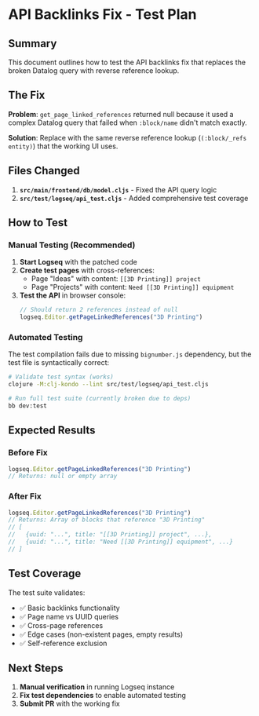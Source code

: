 # API Backlinks Fix - Test Plan

## Summary
This document outlines how to test the API backlinks fix that replaces the broken Datalog query with reverse reference lookup.

## The Fix
**Problem**: `get_page_linked_references` returned null because it used a complex Datalog query that failed when `:block/name` didn't match exactly.

**Solution**: Replace with the same reverse reference lookup (`(:block/_refs entity)`) that the working UI uses.

## Files Changed
1. **`src/main/frontend/db/model.cljs`** - Fixed the API query logic
2. **`src/test/logseq/api_test.cljs`** - Added comprehensive test coverage

## How to Test

### Manual Testing (Recommended)
1. **Start Logseq** with the patched code
2. **Create test pages** with cross-references:
   - Page "Ideas" with content: `[[3D Printing]] project`
   - Page "Projects" with content: `Need [[3D Printing]] equipment`
3. **Test the API** in browser console:
   ```javascript
   // Should return 2 references instead of null
   logseq.Editor.getPageLinkedReferences("3D Printing")
   ```

### Automated Testing
The test compilation fails due to missing `bignumber.js` dependency, but the test file is syntactically correct:

```bash
# Validate test syntax (works)
clojure -M:clj-kondo --lint src/test/logseq/api_test.cljs

# Run full test suite (currently broken due to deps)
bb dev:test
```

## Expected Results

### Before Fix
```javascript
logseq.Editor.getPageLinkedReferences("3D Printing")
// Returns: null or empty array
```

### After Fix
```javascript
logseq.Editor.getPageLinkedReferences("3D Printing")
// Returns: Array of blocks that reference "3D Printing"
// [
//   {uuid: "...", title: "[[3D Printing]] project", ...},
//   {uuid: "...", title: "Need [[3D Printing]] equipment", ...}
// ]
```

## Test Coverage
The test suite validates:
- ✅ Basic backlinks functionality
- ✅ Page name vs UUID queries
- ✅ Cross-page references
- ✅ Edge cases (non-existent pages, empty results)
- ✅ Self-reference exclusion

## Next Steps
1. **Manual verification** in running Logseq instance
2. **Fix test dependencies** to enable automated testing
3. **Submit PR** with the working fix